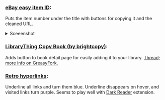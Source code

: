 ### [eBay easy item ID](https://github.com/pnppl/userscripts/raw/master/ebayitm.user.js):
Puts the item number under the title with buttons for copying it and the cleaned URL.
<details><summary>Sceeenshot</summary>
  
![Sceeenshot - copying URL on mobile](https://raw.githubusercontent.com/pnppl/userscripts/master/ebayitm.png)
  
</details>

### [LibraryThing Copy Book (by brightcopy)](https://github.com/pnppl/userscripts/raw/master/LT-copy-book_brightcopy.user.js): 
Adds button to book detail page for easily adding it to your library. [Thread](https://www.librarything.com/topic/115928); [more info on GreasyFork.](https://greasyfork.org/en/scripts/440672-lt-copy-book-fixed-librarything)

### [Retro hyperlinks](https://github.com/pnppl/userscripts/raw/master/retro-hyperlinks.user.js):
Underline all links and turn them blue. Underline disappears on hover, and visited links turn purple. Seems to play well with [Dark Reader](https://darkreader.org/) extension.
